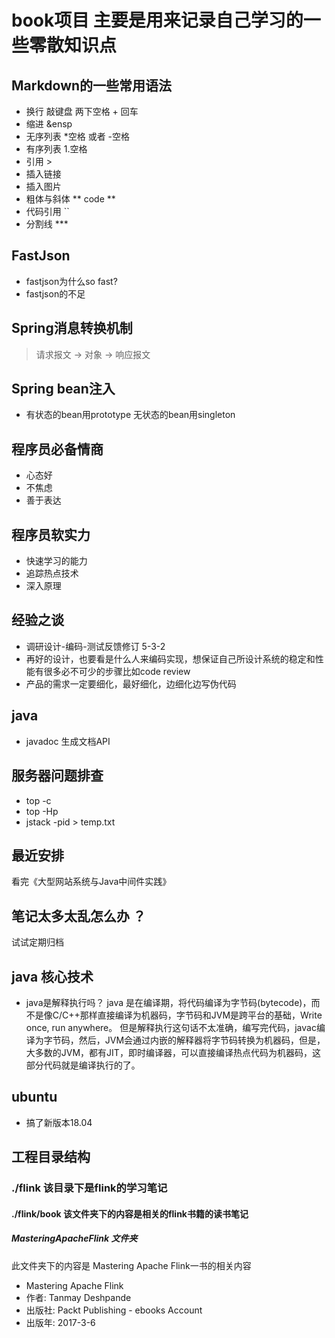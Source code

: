 # book项目 主要是用来记录自己学习的一些零散知识点

## Markdown的一些常用语法
- 换行 敲键盘 两下空格 + 回车
- 缩进 &ensp
- 无序列表  *空格 或者 -空格
- 有序列表 1.空格
- 引用 >
- 插入链接 []()
- 插入图片 ![]()
- 粗体与斜体 ** code **
- 代码引用 ``
- 分割线 ***




## FastJson
- fastjson为什么so fast?
- fastjson的不足

## Spring消息转换机制
> 请求报文 -> 对象 -> 响应报文	

## Spring bean注入
- 有状态的bean用prototype 无状态的bean用singleton

## 程序员必备情商
- 心态好
- 不焦虑
- 善于表达

## 程序员软实力
- 快速学习的能力
- 追踪热点技术
- 深入原理

## 经验之谈
- 调研设计-编码-测试反馈修订 5-3-2
- 再好的设计，也要看是什么人来编码实现，想保证自己所设计系统的稳定和性能有很多必不可少的步骤比如code review
- 产品的需求一定要细化，最好细化，边细化边写伪代码

## java
- javadoc 生成文档API

## 服务器问题排查
- top -c
- top -Hp
- jstack -pid > temp.txt

## 最近安排
看完《大型网站系统与Java中间件实践》

## 笔记太多太乱怎么办 ？
试试定期归档

## java 核心技术
- java是解释执行吗？
	java 是在编译期，将代码编译为字节码(bytecode)，而不是像C/C++那样直接编译为机器码，字节码和JVM是跨平台的基础，Write once, run anywhere。
	但是解释执行这句话不太准确，编写完代码，javac编译为字节码，然后，JVM会通过内嵌的解释器将字节码转换为机器码，但是，大多数的JVM，都有JIT，即时编译器，可以直接编译热点代码为机器码，这部分代码就是编译执行的了。

## ubuntu
- 搞了新版本18.04


## 工程目录结构

### ./flink  该目录下是flink的学习笔记

#### ./flink/book  该文件夹下的内容是相关的flink书籍的读书笔记

##### MasteringApacheFlink 文件夹
此文件夹下的内容是 Mastering Apache Flink一书的相关内容
- Mastering Apache Flink
- 作者: Tanmay Deshpande 
- 出版社: Packt Publishing - ebooks Account 
- 出版年: 2017-3-6
